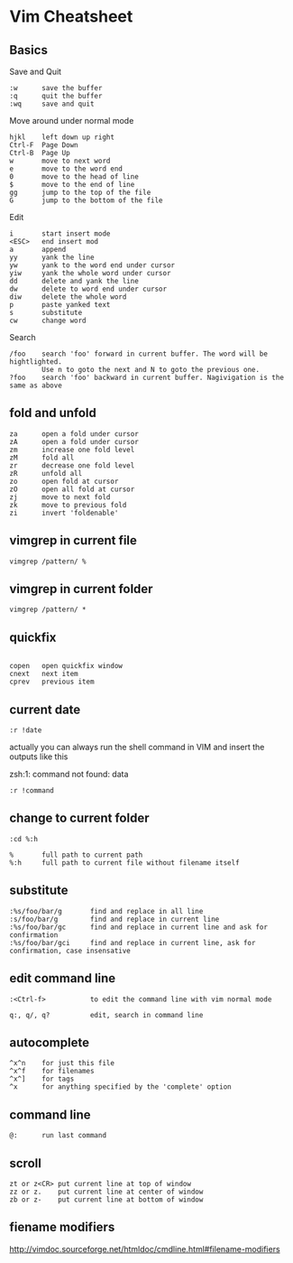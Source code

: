 # Vim Cheatsheet

## Basics

Save and Quit

```
:w      save the buffer
:q      quit the buffer
:wq     save and quit
```

Move around under normal mode

```
hjkl    left down up right
Ctrl-F  Page Down
Ctrl-B  Page Up
w       move to next word
e       move to the word end
0       move to the head of line
$       move to the end of line
gg      jump to the top of the file
G       jump to the bottom of the file
```

Edit

```
i       start insert mode
<ESC>   end insert mod
a       append 
yy      yank the line
yw      yank to the word end under cursor
yiw     yank the whole word under cursor
dd      delete and yank the line
dw      delete to word end under cursor
diw     delete the whole word
p       paste yanked text
s       substitute
cw      change word
```

Search

```
/foo    search 'foo' forward in current buffer. The word will be hightlighted.
        Use n to goto the next and N to goto the previous one.
?foo    search 'foo' backward in current buffer. Nagivigation is the same as above
```

## fold and unfold

```
za      open a fold under cursor
zA      open a fold under cursor
zm      increase one fold level 
zM      fold all
zr      decrease one fold level
zR      unfold all
zo      open fold at cursor
zO      open all fold at cursor
zj      move to next fold
zk      move to previous fold
zi      invert 'foldenable'
```

## vimgrep in current file

```
vimgrep /pattern/ %
```

## vimgrep in current folder

```
vimgrep /pattern/ *
```

## quickfix

```

copen   open quickfix window
cnext   next item
cprev   previous item
```

## current date

```
:r !date
```

actually you can always run the shell command in VIM and insert the outputs like this

zsh:1: command not found: data

```
:r !command
```

## change to current folder

```
:cd %:h

%       full path to current path
%:h     full path to current file without filename itself
```

## substitute

```
:%s/foo/bar/g       find and replace in all line
:s/foo/bar/g        find and replace in current line
:%s/foo/bar/gc      find and replace in current line and ask for confirmation
:%s/foo/bar/gci     find and replace in current line, ask for confirmation, case insensative
```

## edit command line


```
:<Ctrl-f>           to edit the command line with vim normal mode

q:, q/, q?          edit, search in command line

```

## autocomplete

```
^x^n    for just this file
^x^f    for filenames
^x^]    for tags
^x      for anything specified by the 'complete' option
```

## command line

```
@:      run last command
```

## scroll

```
zt or z<CR> put current line at top of window
zz or z.    put current line at center of window
zb or z-    put current line at bottom of window
```

## fiename modifiers

http://vimdoc.sourceforge.net/htmldoc/cmdline.html#filename-modifiers
